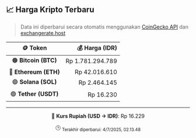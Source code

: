 

<!-- HARGA_KRIPTO -->
## 📈 Harga Kripto Terbaru

> Data ini diperbarui secara otomatis menggunakan [CoinGecko API](https://www.coingecko.com/) dan [exchangerate.host](https://exchangerate.host/)

<div align="center">

| 🪙 Token | 💰 Harga (IDR) |
|:------:|---------------:|
| 🟠 **Bitcoin (BTC)**   | Rp 1.781.294.789 |
| 🔵 **Ethereum (ETH)**  | Rp 42.016.610 |
| 🟣 **Solana (SOL)**    | Rp 2.464.145 |
| 🟢 **Tether (USDT)**   | Rp 16.230 |

---

💱 **Kurs Rupiah (USD → IDR)**: Rp 16.229

🕒 <sub>Terakhir diperbarui: 4/7/2025, 02.13.48</sub>

</div>
<!-- /HARGA_KRIPTO -->